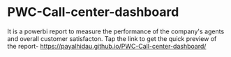 # PWC-Call-center-dashboard
It is a powerbi report to measure the performance of the company's agents and overall customer satisfacton.
Tap the link to get the quick preview of the report- https://payalhidau.github.io/PWC-Call-center-dashboard/
